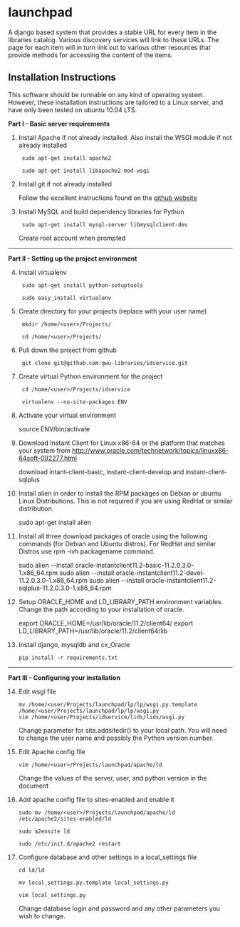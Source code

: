 launchpad
===========

A django based system that provides a stable URL for every item in the libraries catalog. Various discovery services will link to these URLs. The page for each item will in turn link out to various other resources that provide methods for accessing the content of the items.

Installation Instructions
---------------------------
This software should be runnable on any kind of operating system. However, these installation instructions are tailored to a Linux server, and have only been tested on ubuntu 10.04 LTS.

**Part I - Basic server requirements**

1. Install Apache if not already installed. Also install the WSGI module if not already installed

        sudo apt-get install apache2

        sudo apt-get install libapache2-mod-wsgi

2. Install git if not already installed

    Follow the excellent instructions found on the [github website](http://help.github.com/linux-set-up-git/)

3. Install MySQL and build dependency libraries for Python

        sudo apt-get install mysql-server libmysqlclient-dev

    Create root account when prompted

- - -

**Part II - Setting up the project environment**

4. Install virtualenv

        sudo apt-get install python-setuptools

        sudo easy_install virtualenv

5. Create directory for your projects (replace <user> with your user name)

        mkdir /home/<user>/Projects/

        cd /home/<user>/Projects/

6. Pull down the project from github

        git clone git@github.com:gwu-libraries/idservice.git

7. Create virtual Python environment for the project

        cd /home/<user>/Projects/idservice

        virtualenv --no-site-packages ENV

8. Activate your virtual environment

	source ENV/bin/activate

9. Download Instant Client for Linux x86-64 or the platform that matches your system from http://www.oracle.com/technetwork/topics/linuxx86-64soft-092277.html
	
	download intant-client-basic, instant-client-develop and instant-client-sqlplus
	
10. Install alien in order to install the RPM packages on Debian or ubuntu Linux Distributions. This is not required if you are using RedHat or similar distribution.
	
	sudo apt-get install alien

11. Install all three download packages of oracle using the following commands (for Debian and Ubuntu distros). For RedHat and similar Distros use rpm -ivh packagename command.
	
	sudo alien --install oracle-instantclient11.2-basic-11.2.0.3.0-1.x86_64.rpm
	sudo alien --install oracle-instantclient11.2-devel-11.2.0.3.0-1.x86_64.rpm
	sudo alien --install oracle-instantclient11.2-sqlplus-11.2.0.3.0-1.x86_64.rpm

12. Setup ORACLE_HOME and LD_LIBRARY_PATH environment variables. Change the path according to your installation of oracle.
	
	export ORACLE_HOME=/usr/lib/oracle/11.2/client64/
	export LD_LIBRARY_PATH=/usr/lib/oracle/11.2/client64/lib

13. Install django, mysqldb and cx_Oracle

        pip install -r requirements.txt


- - -

**Part III - Configuring your installation**

14. Edit wsgi file

        mv /home/<user/Projects/launchpad/lp/lp/wsgi.py.template /home/<user/Projects/launchpad/lp/lp/wsgi.py
        vim /home/<user/Projects/idservice/lids/lids/wsgi.py

    Change parameter for site.addsitedir() to your local path. You will need to change the user name and possibly the Python version number.

15. Edit Apache config file

        vim /home/<user>/Projects/launchpad/apache/ld

    Change the values of the server, user, and python version in the document

16. Add apache config file to sites-enabled and enable it

        sudo mv /home/<user>/Projects/launchpad/apache/ld /etc/apache2/sites-enabled/ld

        sudo a2ensite ld

        sudo /etc/init.d/apache2 restart

17. Configure database and other settings in a local_settings file

        cd ld/ld

        mv local_settings.py.template local_settings.py

        vim local_settings.py

    Change database login and password and any other parameters you wish to change.



